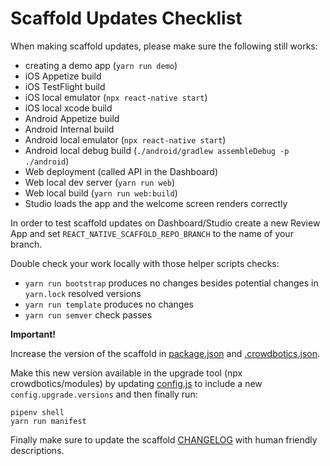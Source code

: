 # Scaffold Updates Checklist

When making scaffold updates, please make sure the following still works:

- creating a demo app (`yarn run demo`)
- iOS Appetize build
- iOS TestFlight build
- iOS local emulator (`npx react-native start`)
- iOS local xcode build
- Android Appetize build
- Android Internal build
- Android local emulator (`npx react-native start`)
- Android local debug build (`./android/gradlew assembleDebug -p ./android`)
- Web deployment (called API in the Dashboard)
- Web local dev server (`yarn run web`)
- Web local build (`yarn run web:build`)
- Studio loads the app and the welcome screen renders correctly

In order to test scaffold updates on Dashboard/Studio create a new Review App and set `REACT_NATIVE_SCAFFOLD_REPO_BRANCH` to the name of your branch.

Double check your work locally with those helper scripts checks:

- `yarn run bootstrap` produces no changes besides potential changes in `yarn.lock` resolved versions
- `yarn run template` produces no changes
- `yarn run semver` check passes

**Important!**

Increase the version of the scaffold in [package.json](https://github.com/crowdbotics/modules/blob/master/scaffold/package.json) and [.crowdbotics.json](https://github.com/crowdbotics/modules/blob/master/scaffold/custom/.crowdbotics.json).

Make this new version available in the upgrade tool (npx crowdbotics/modules) by updating [config.js](https://github.com/crowdbotics/modules/blob/master/config.js) to include a new `config.upgrade.versions` and then finally run:

```
pipenv shell
yarn run manifest
```

Finally make sure to update the scaffold [CHANGELOG](https://github.com/crowdbotics/modules/blob/master/scaffold/CHANGELOG.md) with human friendly descriptions.

